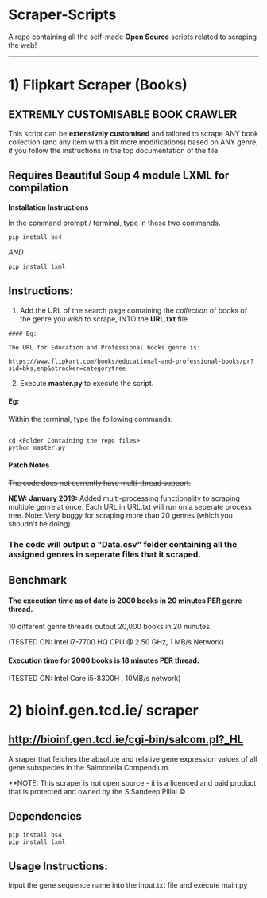 
# Scraper-Scripts
A repo containing all the self-made **Open Source** scripts related to scraping the web!

******


# 1) Flipkart Scraper (Books) 
## **EXTREMLY CUSTOMISABLE BOOK CRAWLER**

This script can be **extensively customised** and tailored to scrape ANY book collection (and any item with a bit more modifications) based on ANY genre, if you follow the instructions in the top documentation of the file.

## Requires Beautiful Soup 4 module LXML for compilation

**Installation Instructions** 

In the command prompt / terminal, type in these two commands.

``` pip install bs4 ```

*AND*

```pip install lxml```


## Instructions:

1) Add the URL of the search page containing the *collection* of books of the genre you wish to scrape, INTO the **URL.txt** file.

```
#### Eg:

The URL for Education and Professional books genre is:

https://www.flipkart.com/books/educational-and-professional-books/pr?sid=bks,enp&otracker=categorytree

```

2) Execute **master.py** to execute the script.

#### Eg:

Within the terminal, type the following commands:


```

cd <Folder Containing the repo files>
python master.py

```

#### Patch Notes

~~The code does not currently have multi-thread support.~~

**NEW:** **January 2019:** Added multi-processing functionality to scraping multiple genre at once. Each URL in URL.txt will run on a seperate process tree. Note: Very buggy for scraping more than 20 genres (which you shoudn't be doing).

### **The code will output a "Data.csv" folder containing all the assigned genres in seperate files that it scraped.**

## **Benchmark**

#### The execution time as of date is 2000 books in 20 minutes **PER** genre thread.

10 different genre threads output 20,000 books in 20 minutes.

(TESTED ON: Intel i7-7700 HQ CPU @ 2.50 GHz, 1 MB/s Network)

#### Execution time for 2000 books is 18 minutes **PER** thread.

(TESTED ON: Intel Core i5-8300H , 10MB/s network)
 
# 2) bioinf.gen.tcd.ie/ scraper

## http://bioinf.gen.tcd.ie/cgi-bin/salcom.pl?_HL 

A sraper that fetches the absolute and relative gene expression values of all gene subspecies in the Salmonella Compendium.

**NOTE: This scraper is not open source - it is a licenced and paid product that is protected and owned by the S Sandeep Pillai ©

## Dependencies

```
pip install bs4
pip install lxml
```

## Usage Instructions:

Input the gene sequence name into the input.txt file and execute main.py




